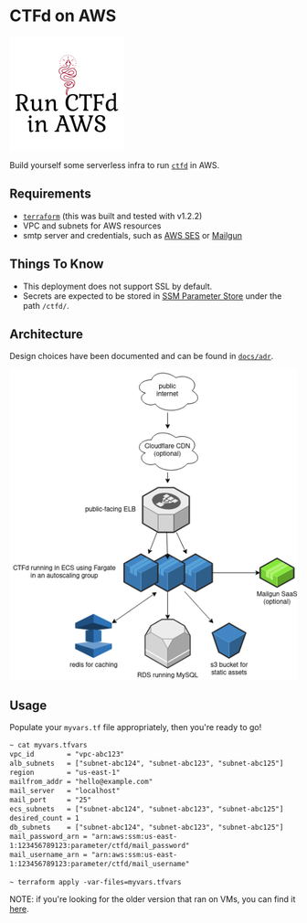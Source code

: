 # CTFd on AWS

![CTFd on AWS](image/project-logo.png)


Build yourself some serverless infra to run [`ctfd`](https://github.com/CTFd/CTFd/) in AWS.

## Requirements
- [`terraform`](https://www.terraform.io/) (this was built and tested with v1.2.2)
- VPC and subnets for AWS resources
- smtp server and credentials, such as [AWS SES](https://docs.aws.amazon.com/ses/latest/DeveloperGuide/send-email-smtp.html) or [Mailgun](https://www.mailgun.com/)

## Things To Know
- This deployment does not support SSL by default. 
- Secrets are expected to be stored in [SSM Parameter Store](https://docs.aws.amazon.com/systems-manager/latest/userguide/systems-manager-parameter-store.html) under the path `/ctfd/`.

## Architecture

Design choices have been documented and can be found in [`docs/adr`](docs/adr).

![architecture-diagram](image/CTFd-architecture.png)

## Usage
Populate your `myvars.tf` file appropriately, then you're ready to go!
```
~ cat myvars.tfvars
vpc_id        = "vpc-abc123"
alb_subnets   = ["subnet-abc124", "subnet-abc123", "subnet-abc125"]
region        = "us-east-1"
mailfrom_addr = "hello@example.com"
mail_server   = "localhost"
mail_port     = "25"
ecs_subnets   = ["subnet-abc124", "subnet-abc123", "subnet-abc125"] 
desired_count = 1
db_subnets    = ["subnet-abc124", "subnet-abc123", "subnet-abc125"]
mail_password_arn = "arn:aws:ssm:us-east-1:123456789123:parameter/ctfd/mail_password"
mail_username_arn = "arn:aws:ssm:us-east-1:123456789123:parameter/ctfd/mail_username"

~ terraform apply -var-files=myvars.tfvars
```

NOTE: if you're looking for the older version that ran on VMs, you can find it [here](https://github.com/maxdotdotg/ctfd-infra/tree/ctfd-v2.5.0).
